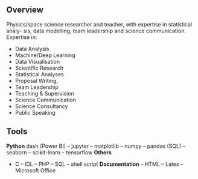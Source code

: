 ## Overview 

Physics/space science researcher and teacher, with expertise in statistical analy- sis, data modelling, team leadership and science communication.
Expertise in:

- Data Analysis
- Machine/Deep Learning
- Data Visualisation
- Scientific Research
- Statistical Analyses
- Proposal Writing,
- Team Leadership
- Teaching & Supervision
-  Science Communication
-  Science Consultancy
-  Public Speaking

## Tools
**Python**
dash (Power BI) – jupyter
– matplotlib
– numpy
– pandas (SQL)
– seaborn
– scikit-learn
– tensorflow 
**Others**
- C
– IDL
– PHP
– SQL
– shell script
**Documentation**
– HTML
– Latex
– Microsoft Office
<!--
**steviecurran/steviecurran** is a ✨ _special_ ✨ repository because its `README.md` (this file) appears on your GitHub profile.


Here are some ideas to get you started:

- 🔭 I’m currently working on ...
- 🌱 I’m currently learning ...
- 👯 I’m looking to collaborate on ...
- 🤔 I’m looking for help with ...
- 💬 Ask me about ...
- 📫 How to reach me: ...
- 😄 Pronouns: ...
- ⚡ Fun fact: ...
-->


